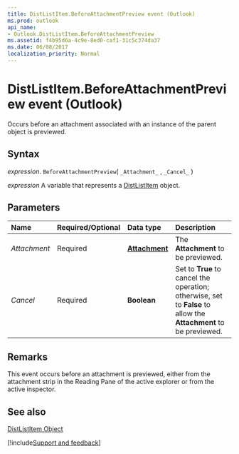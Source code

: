 ```yaml
---
title: DistListItem.BeforeAttachmentPreview event (Outlook)
ms.prod: outlook
api_name:
- Outlook.DistListItem.BeforeAttachmentPreview
ms.assetid: f4b95d6a-4c9e-8ed0-caf1-31c5c374da37
ms.date: 06/08/2017
localization_priority: Normal
---
```



# DistListItem.BeforeAttachmentPreview event (Outlook)

Occurs before an attachment associated with an instance of the parent object is previewed.


## Syntax

_expression_. `BeforeAttachmentPreview`( `_Attachment_` , `_Cancel_` )

_expression_ A variable that represents a [DistListItem](Outlook.DistListItem.md) object.


## Parameters



|Name|Required/Optional|Data type|Description|
|:-----|:-----|:-----|:-----|
| _Attachment_|Required| **[Attachment](Outlook.Attachment.md)**|The  **Attachment** to be previewed.|
| _Cancel_|Required| **Boolean**|Set to  **True** to cancel the operation; otherwise, set to **False** to allow the **Attachment** to be previewed.|

## Remarks

This event occurs before an attachment is previewed, either from the attachment strip in the Reading Pane of the active explorer or from the active inspector.


## See also


[DistListItem Object](Outlook.DistListItem.md)

[!include[Support and feedback](~/includes/feedback-boilerplate.md)]